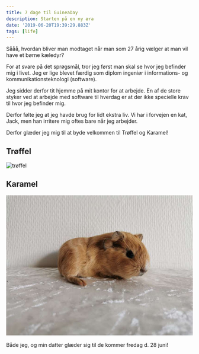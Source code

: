 ```yaml
---
title: 7 dage til GuineaDay
description: Starten på en ny æra
date: '2019-06-20T19:39:29.883Z'
tags: [life]
---
```


Sååå, hvordan bliver man modtaget når man som 27 årig vælger at man vil have et børne kæledyr?

For at svare på det sprøgsmål, tror jeg først man skal se hvor jeg befinder mig i livet.
Jeg er lige blevet færdig som diplom ingeniør i informations- og kommunikationsteknologi (software).

Jeg sidder derfor tit hjemme på mit kontor for at arbejde. En af de store styker ved at arbejde med software til hverdag er at der ikke specielle
krav til hvor jeg befinder mig.

Derfor følte jeg at jeg havde brug for lidt ekstra liv. Vi har i forvejen en kat, Jack, men han irritere mig oftes bare når jeg arbejder.

Derfor glæder jeg mig til at byde velkommen til Trøffel og Karamel!

## Trøffel

![trøffel](./trøffel.jpg)

## Karamel

![karamel](./karamel.jpg)

Både jeg, og min datter glæder sig til de kommer fredag d. 28 juni!

